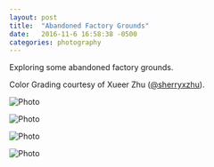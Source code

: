 ```yaml
---
layout: post
title:  "Abandoned Factory Grounds"
date:   2016-11-6 16:58:38 -0500
categories: photography
---
```

Exploring some abandoned factory grounds.

Color Grading courtesy of Xueer Zhu ([@sherryxzhu][xueer]).

![Photo]({{site.url}}/assets/img/11-6-2016/DSC00094.jpg)

![Photo]({{site.url}}/assets/img/11-6-2016/DSC00247.jpg)

![Photo]({{site.url}}/assets/img/11-6-2016/DSC00255.jpg)

![Photo]({{site.url}}/assets/img/11-6-2016/DSC00364.jpg)


[xueer]: https://github.com/sherryxzhu
